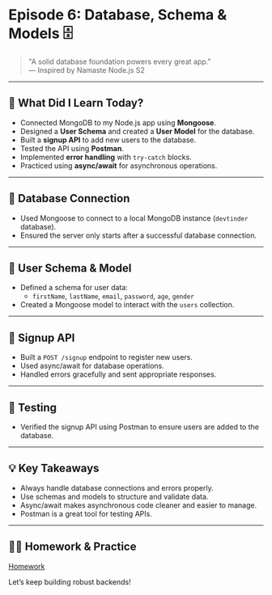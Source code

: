 # Episode 6: **Database, Schema & Models** 🗄️

> "A solid database foundation powers every great app."  
> — Inspired by Namaste Node.js S2

---

## 🌟 **What Did I Learn Today?**

- Connected MongoDB to my Node.js app using **Mongoose**.
- Designed a **User Schema** and created a **User Model** for the database.
- Built a **signup API** to add new users to the database.
- Tested the API using **Postman**.
- Implemented **error handling** with `try-catch` blocks.
- Practiced using **async/await** for asynchronous operations.

---

## 🔗 **Database Connection**

- Used Mongoose to connect to a local MongoDB instance (`devtinder` database).
- Ensured the server only starts after a successful database connection.

---

## 🧬 **User Schema & Model**

- Defined a schema for user data:  
  - `firstName`, `lastName`, `email`, `password`, `age`, `gender`
- Created a Mongoose model to interact with the `users` collection.

---

## 🚀 **Signup API**

- Built a `POST /signup` endpoint to register new users.
- Used async/await for database operations.
- Handled errors gracefully and sent appropriate responses.

---

## 🧪 **Testing**

- Verified the signup API using Postman to ensure users are added to the database.

---

## 💡 **Key Takeaways**

- Always handle database connections and errors properly.
- Use schemas and models to structure and validate data.
- Async/await makes asynchronous code cleaner and easier to manage.
- Postman is a great tool for testing APIs.

---

## 🏋️‍♂️ **Homework & Practice**

[Homework](./Homework.md)

Let’s keep building robust backends!